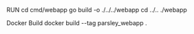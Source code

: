 RUN
    cd cmd/webapp
    go build -o ./../../webapp
    cd ../..
    ./webapp

Docker Build
    docker build --tag parsley_webapp .
